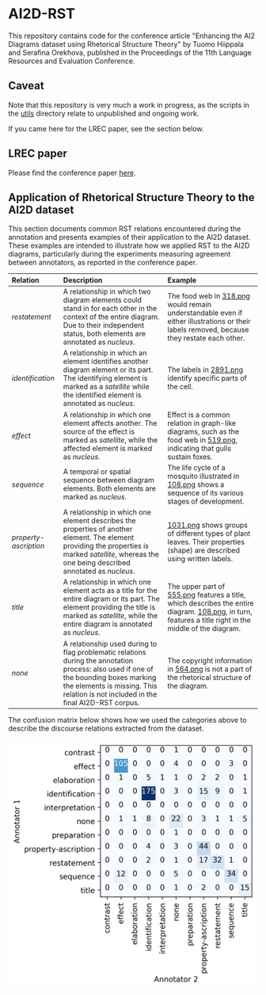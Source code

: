 # AI2D-RST
This repository contains code for the conference article "Enhancing the AI2 Diagrams dataset using Rhetorical Structure Theory" by Tuomo Hiippala and Serafina Orekhova, published in the Proceedings of the 11th Language Resources and Evaluation Conference.

## Caveat

Note that this repository is very much a work in progress, as the scripts in the [utils](utils/) directory relate to unpublished and ongoing work.

If you came here for the LREC paper, see the section below.

## LREC paper

Please find the conference paper [here](http://www.helsinki.fi/~thiippal/publications/2018-lrec.pdf).

## Application of Rhetorical Structure Theory to the AI2D dataset

This section documents common RST relations encountered during the annotation and presents examples of their application to the AI2D dataset. These examples are intended to illustrate how we applied RST to the AI2D diagrams, particularly during the experiments measuring agreement between annotators, as reported in the conference paper.

| Relation              | Description   | Example  |
| :-------------------- |:------------- | :--------|
| *restatement*         | A relationship in which two diagram elements could stand in for each other in the context of the entire diagram. Due to their independent status, both elements are annotated as *nucleus*. | The food web in [318.png](docs/restatement-318.png) would remain understandable even if either illustrations or their labels removed, because they restate each other. |
| *identification*      | A relationship in which an element identifies another diagram element or its part. The identifying element is marked as a *satellite* while the identified element is annotated as *nucleus*. | The labels in [2891.png](docs/identification-2891.png) identify specific parts of the cell. |
| *effect*              | A relationship in which one element affects another. The source of the effect is marked as *satellite*, while the affected element is marked as *nucleus*. | Effect is a common relation in graph-like diagrams, such as the food web in [519.png](docs/effect-519.png), indicating that gulls sustain foxes. |
| *sequence*            | A temporal or spatial sequence between diagram elements. Both elements are marked as *nucleus*. | The life cycle of a mosquito illustrated in [108.png](docs/sequence-108.png) shows a sequence of its various stages of development. | 
| *property-ascription* | A relationship in which one element describes the properties of another element. The element providing the properties is marked *satellite*, whereas the one being described annotated as *nucleus*. | [1031.png](docs/property-1031.png) shows groups of different types of plant leaves. Their properties (shape) are described using written labels. |
| *title*               | A relationship in which one element acts as a title for the entire diagram or its part. The element providing the title is marked as *satellite*, while the entire diagram is annotated as *nucleus*. | The upper part of [555.png](docs/title-555.png) features a title, which describes the entire diagram. [108.png](docs/sequence-108.png), in turn, features a title right in the middle of the diagram. |
| *none*                | A relationship used during to flag problematic relations during the annotation process: also used if one of the bounding boxes marking the elements is missing. This relation is not included in the final AI2D-RST corpus. | The copyright information in [564.png](docs/none-564.png) is not a part of the rhetorical structure of the diagram. |

The confusion matrix below shows how we used the categories above to describe the discourse relations extracted from the dataset.

<img src="docs/conf_matrix.png" alt="drawing" width="700"/>
